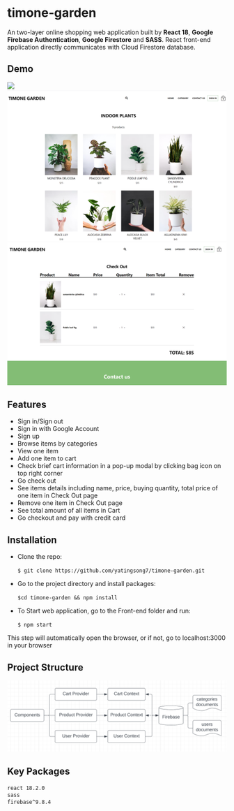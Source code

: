 # timone-garden

An two-layer online shopping web application built by **React 18**, **Google Firebase Authentication**, **Google Firestore** and **SASS**. React front-end application directly communicates with Cloud Firestore database.

## Demo

![](.github/assets/garden.png)
![](.github/assets/items.png)
![](.github/assets/checkout.png)

## Features

- Sign in/Sign out
- Sign in with Google Account
- Sign up
- Browse items by categories
- View one item
- Add one item to cart
- Check brief cart information in a pop-up modal by clicking bag icon on top right corner
- Go check out
- See items details including name, price, buying quantity, total price of one item in Check Out page
- Remove one item in Check Out page
- See total amount of all items in Cart
- Go checkout and pay with credit card

## Installation

- Clone the repo:

  `$ git clone https://github.com/yatingsong7/timone-garden.git`

- Go to the project directory and install packages:

  `$cd timone-garden && npm install`

- To Start web application, go to the Front-end folder and run:

  `$ npm start`

This step will automatically open the browser, or if not, go to localhost:3000 in your browser

## Project Structure

![](.github/assets/structure.png)

## Key Packages

```
react 18.2.0
sass
firebase^9.8.4
```
